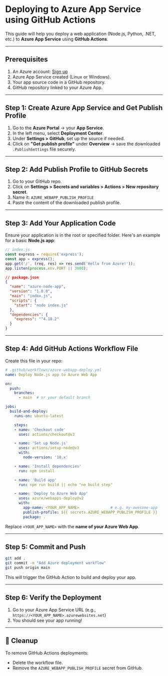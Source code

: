 # Deploying to Azure App Service using GitHub Actions

This guide will help you deploy a web application (Node.js, Python, .NET, etc.) to **Azure App Service** using **GitHub Actions**.

---

## Prerequisites

1. An Azure account: [Sign up](https://azure.com)
2. Azure App Service created (Linux or Windows).
3. Your app source code in a GitHub repository.
4. GitHub repository linked to your Azure App.

---

## Step 1: Create Azure App Service and Get Publish Profile

1. Go to the **Azure Portal** → your **App Service**.
2. In the left menu, select **Deployment Center**.
3. Under **Settings > GitHub**, set up the source if needed.
4. Click on **"Get publish profile"** under **Overview** → save the downloaded `.PublishSettings` file securely.

---

## Step 2: Add Publish Profile to GitHub Secrets

1. Go to your GitHub repo.
2. Click on **Settings > Secrets and variables > Actions > New repository secret**.
3. Name it: `AZURE_WEBAPP_PUBLISH_PROFILE`
4. Paste the content of the downloaded publish profile.

---

## Step 3: Add Your Application Code

Ensure your application is in the root or specified folder.
Here's an example for a basic **Node.js app**:

```js
// index.js
const express = require('express');
const app = express();
app.get('/', (req, res) => res.send('Hello from Azure!'));
app.listen(process.env.PORT || 3000);
````

```json
// package.json
{
  "name": "azure-node-app",
  "version": "1.0.0",
  "main": "index.js",
  "scripts": {
    "start": "node index.js"
  },
  "dependencies": {
    "express": "^4.18.2"
  }
}
```

---

## Step 4: Add GitHub Actions Workflow File

Create this file in your repo:

```yaml
# .github/workflows/azure-webapp-deploy.yml
name: Deploy Node.js app to Azure Web App

on:
  push:
    branches:
      - main  # or your default branch

jobs:
  build-and-deploy:
    runs-on: ubuntu-latest

    steps:
    - name: 'Checkout code'
      uses: actions/checkout@v3

    - name: 'Set up Node.js'
      uses: actions/setup-node@v3
      with:
        node-version: '18.x'

    - name: 'Install dependencies'
      run: npm install

    - name: 'Build app'
      run: npm run build || echo "no build step"

    - name: 'Deploy to Azure Web App'
      uses: azure/webapps-deploy@v2
      with:
        app-name: <YOUR_APP_NAME>              # e.g. my-awesome-app
        publish-profile: ${{ secrets.AZURE_WEBAPP_PUBLISH_PROFILE }}
        package: .
```

Replace `<YOUR_APP_NAME>` with the **name of your Azure Web App**.

---

## Step 5: Commit and Push

```bash
git add .
git commit -m "Add Azure deployment workflow"
git push origin main
```

This will trigger the GitHub Action to build and deploy your app.

---

## Step 6: Verify the Deployment

1. Go to your Azure App Service URL (e.g., `https://<YOUR_APP_NAME>.azurewebsites.net`)
2. You should see your app running!

---

## 🧼 Cleanup

To remove GitHub Actions deployments:

* Delete the workflow file.
* Remove the `AZURE_WEBAPP_PUBLISH_PROFILE` secret from GitHub.


